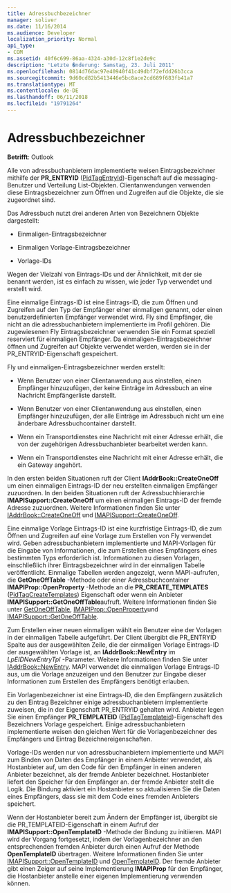 ```yaml
---
title: Adressbuchbezeichner
manager: soliver
ms.date: 11/16/2014
ms.audience: Developer
localization_priority: Normal
api_type:
- COM
ms.assetid: 40f6c699-86aa-4324-a30d-12c8f1e2de9c
description: 'Letzte �nderung: Samstag, 23. Juli 2011'
ms.openlocfilehash: 0814d76dac97e40940f41c49dbf72efdd26b3cca
ms.sourcegitcommit: 9d60cd82b5413446e5bc8ace2cd689f683fb41a7
ms.translationtype: MT
ms.contentlocale: de-DE
ms.lasthandoff: 06/11/2018
ms.locfileid: "19791264"
---
```

# <a name="address-book-identifiers"></a>Adressbuchbezeichner

  
  
**Betrifft**: Outlook 
  
Alle von adressbuchanbietern implementierte weisen Eintragsbezeichner mithilfe der **PR_ENTRYID** ([PidTagEntryId](pidtagentryid-canonical-property.md))-Eigenschaft auf die messaging-Benutzer und Verteilung List-Objekten. Clientanwendungen verwenden diese Eintragsbezeichner zum Öffnen und Zugreifen auf die Objekte, die sie zugeordnet sind.
  
Das Adressbuch nutzt drei anderen Arten von Bezeichnern Objekte dargestellt:
  
- Einmaligen-Eintragsbezeichner
    
- Einmaligen Vorlage-Eintragsbezeichner
    
- Vorlage-IDs
    
Wegen der Vielzahl von Eintrags-IDs und der Ähnlichkeit, mit der sie benannt werden, ist es einfach zu wissen, wie jeder Typ verwendet und erstellt wird. 
  
Eine einmalige Eintrags-ID ist eine Eintrags-ID, die zum Öffnen und Zugreifen auf den Typ der Empfänger einer einmaligen genannt, oder einen benutzerdefinierten Empfänger verwendet wird. Fly sind Empfänger, die nicht an die adressbuchanbietern implementierte im Profil gehören. Die zugewiesenen Fly Eintragsbezeichner verwenden Sie ein Format speziell reserviert für einmaligen Empfänger. Da einmaligen-Eintragsbezeichner öffnen und Zugreifen auf Objekte verwendet werden, werden sie in der PR_ENTRYID-Eigenschaft gespeichert.
  
Fly und einmaligen-Eintragsbezeichner werden erstellt:
  
- Wenn Benutzer von einer Clientanwendung aus einstellen, einen Empfänger hinzuzufügen, der keine Einträge im Adressbuch an eine Nachricht Empfängerliste darstellt.
    
- Wenn Benutzer von einer Clientanwendung aus einstellen, einen Empfänger hinzuzufügen, der alle Einträge im Adressbuch nicht um eine änderbare Adressbuchcontainer darstellt.
    
- Wenn ein Transportdienstes eine Nachricht mit einer Adresse erhält, die von der zugehörigen Adressbuchanbieter bearbeitet werden kann.
    
- Wenn ein Transportdienstes eine Nachricht mit einer Adresse erhält, die ein Gateway angehört.
    
In den ersten beiden Situationen ruft der Client **IAddrBook::CreateOneOff** um einen einmaligen Eintrags-ID der neu erstellten einmaligen Empfänger zuzuordnen. In den beiden Situationen ruft der Adressbuchhierarchie **IMAPISupport::CreateOneOff** um einen einmaligen Eintrags-ID der fremde Adresse zuzuordnen. Weitere Informationen finden Sie unter [IAddrBook::CreateOneOff](iaddrbook-createoneoff.md) und [IMAPISupport::CreateOneOff](imapisupport-createoneoff.md).
  
Eine einmalige Vorlage Eintrags-ID ist eine kurzfristige Eintrags-ID, die zum Öffnen und Zugreifen auf eine Vorlage zum Erstellen von Fly verwendet wird. Geben adressbuchanbietern implementierte und MAPI-Vorlagen für die Eingabe von Informationen, die zum Erstellen eines Empfängers eines bestimmten Typs erforderlich ist. Informationen zu diesen Vorlagen, einschließlich ihrer Eintragsbezeichner wird in der einmaligen Tabelle veröffentlicht. Einmalige Tabellen werden angezeigt, wenn MAPI-aufrufen, die **GetOneOffTable** -Methode oder einer Adressbuchcontainer **IMAPIProp::OpenProperty** -Methode an die **PR_CREATE_TEMPLATES** ([PidTagCreateTemplates](pidtagcreatetemplates-canonical-property.md)) Eigenschaft oder wenn ein Anbieter **IMAPISupport::GetOneOffTable**aufruft. Weitere Informationen finden Sie unter [GetOneOffTable](iablogon-getoneofftable.md), [IMAPIProp::OpenProperty](imapiprop-openproperty.md)und [IMAPISupport::GetOneOffTable](imapisupport-getoneofftable.md).
  
Zum Erstellen einer neuen einmaligen wählt ein Benutzer eine der Vorlagen in der einmaligen Tabelle aufgeführt. Der Client übergibt die PR_ENTRYID Spalte aus der ausgewählten Zeile, die der einmaligen Vorlage Eintrags-ID der ausgewählten Vorlage ist, an **IAddrBook::NewEntry** im _LpEIDNewEntryTpl_ -Parameter. Weitere Informationen finden Sie unter [IAddrBook::NewEntry](iaddrbook-newentry.md). MAPI verwendet die einmaligen Vorlage Eintrags-ID aus, um die Vorlage anzuzeigen und den Benutzer zur Eingabe dieser Informationen zum Erstellen des Empfängers benötigt erlauben. 
  
Ein Vorlagenbezeichner ist eine Eintrags-ID, die den Empfängern zusätzlich zu den Eintrag Bezeichner einige adressbuchanbietern implementierte zuweisen, die in der Eigenschaft PR_ENTRYID gehalten wird. Anbieter legen Sie einen Empfänger **PR_TEMPLATEID** ([PidTagTemplateid](pidtagtemplateid-canonical-property.md))-Eigenschaft des Bezeichners Vorlage gespeichert. Einige adressbuchanbietern implementierte weisen den gleichen Wert für die Vorlagenbezeichner des Empfängers und Eintrag Bezeichnereigenschaften.
  
Vorlage-IDs werden nur von adressbuchanbietern implementierte und MAPI zum Binden von Daten des Empfänger in einem Anbieter verwendet, als Hostanbieter auf, um den Code für den Empfänger in einen anderen Anbieter bezeichnet, als der fremde Anbieter bezeichnet. Hostanbieter liefert den Speicher für den Empfänger an. der fremde Anbieter stellt die Logik. Die Bindung aktiviert ein Hostanbieter so aktualisieren Sie die Daten eines Empfängers, dass sie mit dem Code eines fremden Anbieters speichert.
  
Wenn der Hostanbieter bereit zum Ändern der Empfänger ist, übergibt sie die PR_TEMPLATEID-Eigenschaft in einem Aufruf der **IMAPISupport::OpenTemplateID** -Methode der Bindung zu initiieren. MAPI wird der Vorgang fortgesetzt, indem der Vorlagenbezeichner an den entsprechenden fremden Anbieter durch einen Aufruf der Methode **OpenTemplateID** übertragen. Weitere Informationen finden Sie unter [IMAPISupport::OpenTemplateID](imapisupport-opentemplateid.md) und [OpenTemplateID](iablogon-opentemplateid.md). Der fremde Anbieter gibt einen Zeiger auf seine Implementierung **IMAPIProp** für den Empfänger, die Hostanbieter anstelle einer eigenen Implementierung verwenden können. 
  

